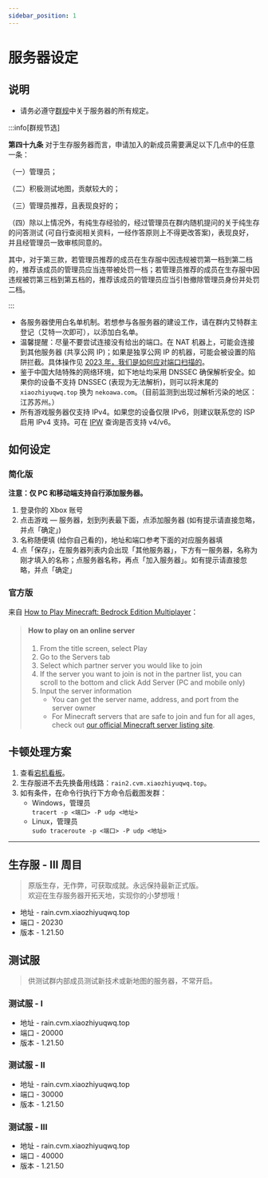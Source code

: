 ```yaml
---
sidebar_position: 1
---
```


# 服务器设定

## 说明

- 请务必遵守[群规](rules.md)中关于服务器的所有规定。  

:::info[群规节选]

 **第四十九条** 对于生存服务器而言，申请加入的新成员需要满足以下几点中的任意一条： 

（一）管理员；

（二）积极测试地图，贡献较大的；

（三）管理员推荐，且表现良好的；

（四）除以上情况外，有纯生存经验的，经过管理员在群内随机提问的关于纯生存的问答测试 (可自行查阅相关资料，一经作答原则上不得更改答案)，表现良好，并且经管理员一致审核同意的。

其中，对于第三款，若管理员推荐的成员在生存服中因违规被罚第一档到第二档的，推荐该成员的管理员应当连带被处罚一档；若管理员推荐的成员在生存服中因违规被罚第三档到第五档的，推荐该成员的管理员应当引咎撤除管理员身份并处罚二档。

:::

- 各服务器使用白名单机制。若想参与各服务器的建设工作，请在群内艾特群主登记（艾特一次即可），以添加白名单。
- 温馨提醒：尽量不要尝试连接没有给出的端口。在 NAT 机器上，可能会连接到其他服务器 (共享公网 IP)；如果是独享公网 IP 的机器，可能会被设置的陷阱拦截。具体操作见 [2023 年，我们是如何应对端口扫描的](../archives/2023_port_scanning_solution.md)。
- 鉴于中国大陆特殊的网络环境，如下地址均采用 DNSSEC 确保解析安全。如果你的设备不支持 DNSSEC (表现为无法解析)，则可以将末尾的 `xiaozhiyuqwq.top` 换为 `nekoawa.com`。（目前监测到出现过解析污染的地区：江苏苏州。）
- 所有游戏服务器仅支持 IPv4。如果您的设备仅限 IPv6，则建议联系您的 ISP 启用 IPv4 支持。可在 [IPW](https://ipw.cn/) 查询是否支持 v4/v6。

## 如何设定

### 简化版

**注意：仅 PC 和移动端支持自行添加服务器。**

1. 登录你的 Xbox 账号
2. 点击游戏 — 服务器，划到列表最下面，点添加服务器 (如有提示请直接忽略，并点「确定」)
3. 名称随便填 (给你自己看的)，地址和端口参考下面的对应服务器填
4. 点「保存」，在服务器列表内会出现「其他服务器」，下方有一服务器，名称为刚才填入的名称；点服务器名称，再点「加入服务器」。如有提示请直接忽略，并点「确定」

### 官方版

来自 [How to Play Minecraft: Bedrock Edition Multiplayer](https://help.minecraft.net/hc/en-us/articles/4410316619533-How-to-Play-Minecraft-Bedrock-Edition-Multiplayer)：

> #### How to play on an online server
>
> 1. From the title screen, select Play
> 2. Go to the Servers tab
> 3. Select which partner server you would like to join
> 4. If the server you want to join is not in the partner list, you can scroll to the bottom and click Add Server (PC and mobile only)
> 5. Input the server information
>    - You can get the server name, address, and port from the server owner
>    - For Minecraft servers that are safe to join and fun for all ages, check out [our official Minecraft server listing site](https://findmcserver.com/).

## 卡顿处理方案

1. 查看[宕机看板](https://status.nekoawa.com/)。
2. 生存服进不去先换备用线路：`rain2.cvm.xiaozhiyuqwq.top`。
3. 如有条件，在命令行执行下方命令后截图发群：  
   - Windows，管理员  
     `tracert -p <端口> -P udp <地址>`  
   - Linux，管理员  
     `sudo traceroute -p <端口> -P udp <地址>`

---

## 生存服 - III 周目

> 原版生存，无作弊，可获取成就。永远保持最新正式版。  
  欢迎在生存服务器开拓天地，实现你的小梦想哦！

- 地址 - rain.cvm.xiaozhiyuqwq.top
- 端口 - 20230
- 版本 - 1.21.50

## 测试服

> 供测试群内部成员测试新技术或新地图的服务器，不常开启。

### 测试服 - I

- 地址 - rain.cvm.xiaozhiyuqwq.top
- 端口 - 20000
- 版本 - 1.21.50

### 测试服 - II

- 地址 - rain.cvm.xiaozhiyuqwq.top
- 端口 - 30000
- 版本 - 1.21.50

### 测试服 - III

- 地址 - rain.cvm.xiaozhiyuqwq.top
- 端口 - 40000
- 版本 - 1.21.50
